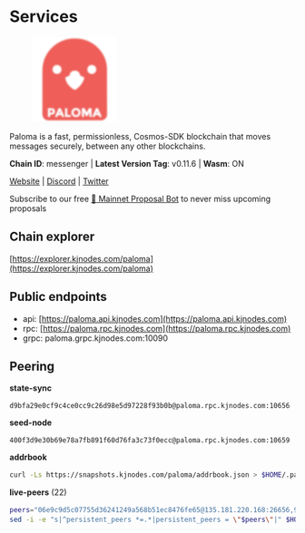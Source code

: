 # Services

<figure><img src="https://raw.githubusercontent.com/kj89/cosmos-images/main/logos/paloma.png" width="150" alt=""><figcaption></figcaption></figure>

Paloma is a fast, permissionless, Cosmos-SDK blockchain that  moves messages securely, between any other blockchains.

**Chain ID**: messenger | **Latest Version Tag**: v0.11.6 | **Wasm**: ON

[Website](https://www.palomachain.com) | [Discord](https://discord.gg/tKVFpfdSw4) | [Twitter](https://twitter.com/paloma_chain)



Subscribe to our free [🤖 Mainnet Proposal Bot](https://t.me/kjnodes_proposal_bot) to never miss upcoming proposals


## Chain explorer
[https://explorer.kjnodes.com/paloma](https://explorer.kjnodes.com/paloma)

## Public endpoints

* api: [https://paloma.api.kjnodes.com](https://paloma.api.kjnodes.com)
* rpc: [https://paloma.rpc.kjnodes.com](https://paloma.rpc.kjnodes.com)
* grpc: paloma.grpc.kjnodes.com:10090

## Peering

**state-sync**

```text
d9bfa29e0cf9c4ce0cc9c26d98e5d97228f93b0b@paloma.rpc.kjnodes.com:10656
```

**seed-node**

```text
400f3d9e30b69e78a7fb891f60d76fa3c73f0ecc@paloma.rpc.kjnodes.com:10659
```

**addrbook**
```bash
curl -Ls https://snapshots.kjnodes.com/paloma/addrbook.json > $HOME/.paloma/config/addrbook.json
```

**live-peers** (22)
```bash
peers="06e9c9d5c07755d36241249a568b51ec8476fe65@135.181.220.168:26656,98b54cd6696e616fe966008ebf2bac409e3e0773@65.108.194.44:26656,15f4b11b50810b5046679a12b494e42a2c9034fd@65.109.30.12:26656,08c242d4505c5db223647069fdc0acb6e90079aa@65.109.106.214:26656,8ed8cddfac504d986a2c6545def0e57b2c6aa5db@65.109.106.172:38656,9581fadb9a32f2af89d575bb0f2661b9bb216d41@46.4.23.108:26656,e833844c00b8ce60ce6826f170becfa18e6172c2@46.4.27.59:26656,2c6772b11c1f9eff2a923eb2bf808543cdd501c5@79.143.179.196:26656,d44dcdbc4d0f5ae1415143a80f9e5d092af68819@188.165.205.120:10656,60066422d3b70fbf7571012b267dc2cccd9603d5@149.102.156.223:26656,e4b7cdd48c39c355e9a3480f4f4d5afab8fb0e08@46.0.203.78:26637,d9bfa29e0cf9c4ce0cc9c26d98e5d97228f93b0b@65.109.88.38:10656,41a47bae18f81c1f626e4b238221b77e274424d7@45.33.65.223:26656,7eae755c119f538e0dc99f3c37289de628bc9526@209.182.239.169:26656,7e93f6409ade895fe301b502d6fb9dfb96343a34@135.125.5.34:54056,b92c94f00b46500a5ff8920acd438c0873c2f9da@50.116.13.101:26656,ef1cd7da8319351b51ec930924929d03a5b76dc3@65.108.225.57:26656,4569193b58dfc6d9ca9acd4e2bcabf596e5b6b3c@65.21.7.251:10656,16f0d09580054101394ea08bbb48b1ad5bb91a27@95.214.52.144:10656,dfa0d66a3713bf6b49bc509a2a4fc75bee042a30@23.88.77.188:20009,317141e329bc214a76ba92201f6818574ebe5323@135.181.114.98:36656,19165f3248f358ded53c3f51cf97a22123560b86@65.109.69.154:38656"
sed -i -e "s|^persistent_peers *=.*|persistent_peers = \"$peers\"|" $HOME/.paloma/config/config.toml
```
